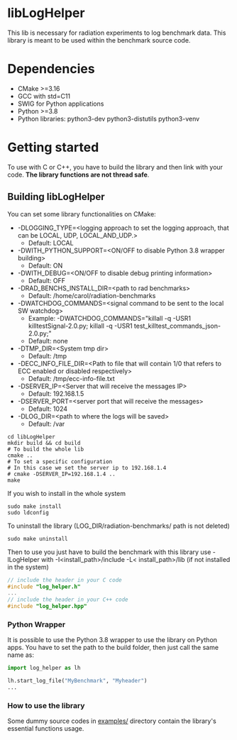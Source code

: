 # libLogHelper

This lib is necessary for radiation experiments to log benchmark data. This library is meant to be used within the
benchmark source code.

# Dependencies

- CMake >=3.16
- GCC with std=C11
- SWIG for Python applications
- Python >=3.8
- Python libraries: python3-dev python3-distutils python3-venv

# Getting started

To use with C or C++, you have to build the library and then link with your code. **The library functions are not thread
safe**.

## Building libLogHelper

You can set some library functionalities on CMake:

- -DLOGGING_TYPE=\<logging approach to set the logging approach, that can be LOCAL, UDP, LOCAL_AND_UDP.\>
  - Default: LOCAL
- -DWITH_PYTHON_SUPPORT=\<ON/OFF to disable Python 3.8 wrapper building\>
  - Default: ON
- -DWITH_DEBUG=\<ON/OFF to disable debug printing information\>
  - Default: OFF
- -DRAD_BENCHS_INSTALL_DIR=\<path to rad benchmarks\>
  - Default: /home/carol/radiation-benchmarks
- -DWATCHDOG_COMMANDS=\<signal command to be sent to the local SW watchdog\>
  - Example: -DWATCHDOG_COMMANDS="killall -q -USR1 killtestSignal-2.0.py; killall -q -USR1 test_killtest_commands_json-2.0.py;"
  - Default: none
- -DTMP_DIR=\<System tmp dir\> 
  - Default: /tmp
- -DECC_INFO_FILE_DIR=\<Path to file that will contain 1/0 that refers to ECC 
enabled or disabled respectively\>
  - Default: /tmp/ecc-info-file.txt
- -DSERVER_IP=\<Server that will receive the messages IP\>
  - Default: 192.168.1.5
- -DSERVER_PORT=\<server port that will receive the messages\>
  - Default: 1024
- -DLOG_DIR=\<path to where the logs will be saved\>
  - Default: /var
```shell
cd libLogHelper
mkdir build && cd build
# To build the whole lib
cmake ..
# To set a specific configuration
# In this case we set the server ip to 192.168.1.4
# cmake -DSERVER_IP=192.168.1.4 ..
make
```

If you wish to install in the whole system

```shell
sudo make install
sudo ldconfig
```

To uninstall the library (LOG_DIR/radiation-benchmarks/ path is not deleted)

```shell
sudo make uninstall
```

Then to use you just have to build the benchmark with this library use -lLogHelper with -I<install_path>/include -L<
install_path>/lib
(if not installed in the system)

```C
// include the header in your C code
#include "log_helper.h"
...
// include the header in your C++ code
#include "log_helper.hpp"
```

### Python Wrapper

It is possible to use the Python 3.8 wrapper to use the library on Python apps. You have to set the path to the build
folder, then just call the same name as:

```python
import log_helper as lh

lh.start_log_file("MyBenchmark", "Myheader")
...
```

### How to use the library

Some dummy source codes in [examples/](https://github.com/radhelper/libLogHelper/tree/main/examples) directory contain the library's essential functions usage.
